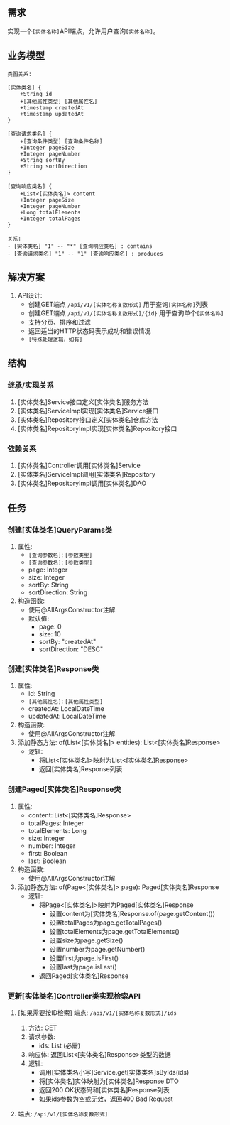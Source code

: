 ## 需求
实现一个`[实体名称]`API端点，允许用户查询`[实体名称]`。

## 业务模型
```
类图关系:

[实体类名] {
    +String id
    +[其他属性类型] [其他属性名]
    +timestamp createdAt
    +timestamp updatedAt
}

[查询请求类名] {
    +[查询条件类型] [查询条件名称]
    +Integer pageSize
    +Integer pageNumber
    +String sortBy
    +String sortDirection
}

[查询响应类名] {
    +List<[实体类名]> content
    +Integer pageSize
    +Integer pageNumber
    +Long totalElements
    +Integer totalPages
}

关系:
- [实体类名] "1" -- "*" [查询响应类名] : contains
- [查询请求类名] "1" -- "1" [查询响应类名] : produces
```

## 解决方案
1. API设计:
   - 创建GET端点 `/api/v1/[实体名称复数形式]` 用于查询`[实体名称]`列表
   - 创建GET端点 `/api/v1/[实体名称复数形式]/{id}` 用于查询单个`[实体名称]`
   - 支持分页、排序和过滤
   - 返回适当的HTTP状态码表示成功和错误情况
   - `[特殊处理逻辑，如有]`

## 结构

### 继承/实现关系
1. [实体类名]Service接口定义[实体类名]服务方法
2. [实体类名]ServiceImpl实现[实体类名]Service接口
3. [实体类名]Repository接口定义[实体类名]仓库方法
4. [实体类名]RepositoryImpl实现[实体类名]Repository接口

### 依赖关系
1. [实体类名]Controller调用[实体类名]Service
2. [实体类名]ServiceImpl调用[实体类名]Repository
3. [实体类名]RepositoryImpl调用[实体类名]DAO

## 任务

### 创建[实体类名]QueryParams类
  1. 属性:
     - `[查询参数名]`: `[参数类型]`
     - `[查询参数名]`: `[参数类型]`
     - page: Integer
     - size: Integer
     - sortBy: String
     - sortDirection: String
  2. 构造函数:
     - 使用@AllArgsConstructor注解
     - 默认值:
       - page: 0
       - size: 10
       - sortBy: "createdAt"
       - sortDirection: "DESC"

### 创建[实体类名]Response类
  1. 属性:
     - id: String
     - `[其他属性名]`: `[其他属性类型]`
     - createdAt: LocalDateTime
     - updatedAt: LocalDateTime
  2. 构造函数:
     - 使用@AllArgsConstructor注解
  3. 添加静态方法: of(List<[实体类名]> entities): List<[实体类名]Response>
     - 逻辑:
       - 将List<[实体类名]>映射为List<[实体类名]Response>
       - 返回[实体类名]Response列表

### 创建Paged[实体类名]Response类
  1. 属性:
     - content: List<[实体类名]Response>
     - totalPages: Integer
     - totalElements: Long
     - size: Integer
     - number: Integer
     - first: Boolean
     - last: Boolean
  2. 构造函数:
     - 使用@AllArgsConstructor注解
  3. 添加静态方法: of(Page<[实体类名]> page): Paged[实体类名]Response
     - 逻辑:
       - 将Page<[实体类名]>映射为Paged[实体类名]Response
         - 设置content为[实体类名]Response.of(page.getContent())
         - 设置totalPages为page.getTotalPages()
         - 设置totalElements为page.getTotalElements()
         - 设置size为page.getSize()
         - 设置number为page.getNumber()
         - 设置first为page.isFirst()
         - 设置last为page.isLast()
       - 返回Paged[实体类名]Response

### 更新[实体类名]Controller类实现检索API
  1. [如果需要按ID检索] 端点: `/api/v1/[实体名称复数形式]/ids`
     1. 方法: GET
     2. 请求参数:
        - ids: List<String> (必需)
     3. 响应体: 返回List<[实体类名]Response>类型的数据
     4. 逻辑:
        - 调用[实体类名小写]Service.get[实体类名]sByIds(ids)
        - 将[实体类名]实体映射为[实体类名]Response DTO
        - 返回200 OK状态码和[实体类名]Response列表
        - 如果ids参数为空或无效，返回400 Bad Request
  
  2. 端点: `/api/v1/[实体名称复数形式]`